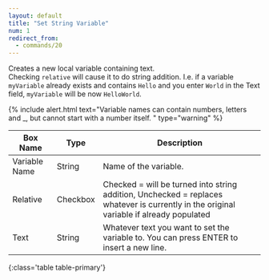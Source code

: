 ```yaml
---
layout: default
title: "Set String Variable"
num: 1
redirect_from:
  - commands/20
---
```


Creates a new local variable containing text.\
Checking `relative` will cause it to do string addition. I.e. if a variable `myVariable` already exists and contains `Hello` and you enter `World` in the Text field, `myVariable` will be now `HelloWorld`. 


{% include alert.html text="Variable names can contain numbers, letters and _, but cannot start with a number itself. " type="warning" %} 

| Box Name | Type | Description | 
|-------|--------|--------
| Variable Name | String | Name of the variable. |
|Relative|Checkbox|Checked = will be turned into string addition, Unchecked = replaces whatever is currently in the original variable if already populated
| Text | String | Whatever text you want to set the variable to. You can press ENTER to insert a new line.
{:class='table table-primary'}






